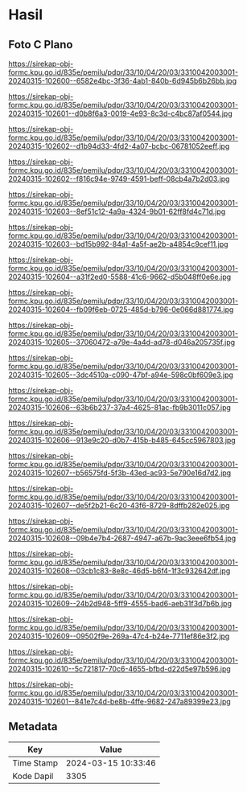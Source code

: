 # Hasil

## Foto C Plano

https://sirekap-obj-formc.kpu.go.id/835e/pemilu/pdpr/33/10/04/20/03/3310042003001-20240315-102600--6582e4bc-3f36-4ab1-840b-6d945b6b26bb.jpg

https://sirekap-obj-formc.kpu.go.id/835e/pemilu/pdpr/33/10/04/20/03/3310042003001-20240315-102601--d0b8f6a3-0019-4e93-8c3d-c4bc87af0544.jpg

https://sirekap-obj-formc.kpu.go.id/835e/pemilu/pdpr/33/10/04/20/03/3310042003001-20240315-102602--d1b94d33-4fd2-4a07-bcbc-06781052eeff.jpg

https://sirekap-obj-formc.kpu.go.id/835e/pemilu/pdpr/33/10/04/20/03/3310042003001-20240315-102602--f816c94e-9749-4591-beff-08cb4a7b2d03.jpg

https://sirekap-obj-formc.kpu.go.id/835e/pemilu/pdpr/33/10/04/20/03/3310042003001-20240315-102603--8ef51c12-4a9a-4324-9b01-62ff8fd4c71d.jpg

https://sirekap-obj-formc.kpu.go.id/835e/pemilu/pdpr/33/10/04/20/03/3310042003001-20240315-102603--bd15b992-84a1-4a5f-ae2b-a4854c9cef11.jpg

https://sirekap-obj-formc.kpu.go.id/835e/pemilu/pdpr/33/10/04/20/03/3310042003001-20240315-102604--a31f2ed0-5588-41c6-9662-d5b048ff0e6e.jpg

https://sirekap-obj-formc.kpu.go.id/835e/pemilu/pdpr/33/10/04/20/03/3310042003001-20240315-102604--fb09f6eb-0725-485d-b796-0e066d881774.jpg

https://sirekap-obj-formc.kpu.go.id/835e/pemilu/pdpr/33/10/04/20/03/3310042003001-20240315-102605--37060472-a79e-4a4d-ad78-d046a205735f.jpg

https://sirekap-obj-formc.kpu.go.id/835e/pemilu/pdpr/33/10/04/20/03/3310042003001-20240315-102605--3dc4510a-c090-47bf-a94e-598c0bf609e3.jpg

https://sirekap-obj-formc.kpu.go.id/835e/pemilu/pdpr/33/10/04/20/03/3310042003001-20240315-102606--63b6b237-37a4-4625-81ac-fb9b3011c057.jpg

https://sirekap-obj-formc.kpu.go.id/835e/pemilu/pdpr/33/10/04/20/03/3310042003001-20240315-102606--913e9c20-d0b7-415b-b485-645cc5967803.jpg

https://sirekap-obj-formc.kpu.go.id/835e/pemilu/pdpr/33/10/04/20/03/3310042003001-20240315-102607--b56575fd-5f3b-43ed-ac93-5e790e16d7d2.jpg

https://sirekap-obj-formc.kpu.go.id/835e/pemilu/pdpr/33/10/04/20/03/3310042003001-20240315-102607--de5f2b21-6c20-43f6-8729-8dffb282e025.jpg

https://sirekap-obj-formc.kpu.go.id/835e/pemilu/pdpr/33/10/04/20/03/3310042003001-20240315-102608--09b4e7b4-2687-4947-a67b-9ac3eee6fb54.jpg

https://sirekap-obj-formc.kpu.go.id/835e/pemilu/pdpr/33/10/04/20/03/3310042003001-20240315-102608--03cb1c83-8e8c-46d5-b6f4-1f3c932642df.jpg

https://sirekap-obj-formc.kpu.go.id/835e/pemilu/pdpr/33/10/04/20/03/3310042003001-20240315-102609--24b2d948-5ff9-4555-bad6-aeb31f3d7b6b.jpg

https://sirekap-obj-formc.kpu.go.id/835e/pemilu/pdpr/33/10/04/20/03/3310042003001-20240315-102609--09502f9e-269a-47c4-b24e-7711ef86e3f2.jpg

https://sirekap-obj-formc.kpu.go.id/835e/pemilu/pdpr/33/10/04/20/03/3310042003001-20240315-102610--5c721817-70c6-4655-bfbd-d22d5e97b596.jpg

https://sirekap-obj-formc.kpu.go.id/835e/pemilu/pdpr/33/10/04/20/03/3310042003001-20240315-102601--841e7c4d-be8b-4ffe-9682-247a89399e23.jpg


## Metadata

| Key        | Value               |
| ---------- | ------------------- |
| Time Stamp | 2024-03-15 10:33:46 |
| Kode Dapil | 3305                |



